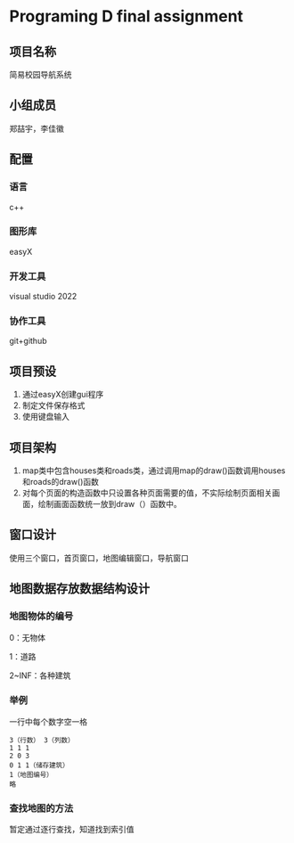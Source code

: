 # Programing D final assignment

## 项目名称

简易校园导航系统

## 小组成员

郑喆宇，李佳徽

## 配置

### 语言

c++

### 图形库

easyX

### 开发工具

visual studio 2022

### 协作工具

git+github

## 项目预设

1. 通过easyX创建gui程序
2. 制定文件保存格式
3. 使用键盘输入

## 项目架构

1. map类中包含houses类和roads类，通过调用map的draw()函数调用houses和roads的draw()函数
2. 对每个页面的构造函数中只设置各种页面需要的值，不实际绘制页面相关画面，绘制画面函数统一放到draw（）函数中。

## 窗口设计

使用三个窗口，首页窗口，地图编辑窗口，导航窗口

## 地图数据存放数据结构设计

### 地图物体的编号

0：无物体

1：道路

2~INF：各种建筑

### 举例

一行中每个数字空一格

```
3（行数） 3（列数）
1 1 1
2 0 3
0 1 1（储存建筑）
1（地图编号）
略
```

### 查找地图的方法

暂定通过逐行查找，知道找到索引值
